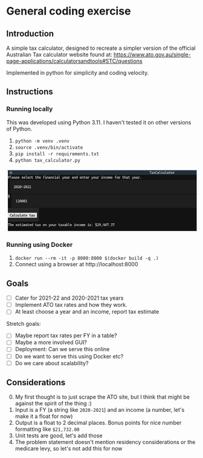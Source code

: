 # General coding exercise

## Introduction

A simple tax calculator, designed to recreate a simpler version
of the official Australian Tax calculator website found at:
https://www.ato.gov.au/single-page-applications/calculatorsandtools#STC/questions

Implemented in python for simplicity and coding velocity.

## Instructions

### Running locally

This was developed using Python 3.11. I haven't tested it on other versions of Python.

1. `python -m venv .venv`
2. `source .venv/bin/activate`
3. `pip install -r requirements.txt`
4. `python tax_calculator.py`

![The Tax Calculator interface](image.png)

### Running using Docker

1. `docker run --rm -it -p 8000:8000 $(docker build -q .)`
2. Connect using a browser at http://localhost:8000

## Goals

- [ ] Cater for 2021-22 and 2020-2021 tax years
- [ ] Implement ATO tax rates and how they work.
- [ ] At least choose a year and an income, report tax estimate

Stretch goals:

- [ ] Maybe report tax rates per FY in a table?
- [ ] Maybe a more involved GUI?
- [ ] Deployment: Can we serve this online
- [ ] Do we want to serve this using Docker etc?
- [ ] Do we care about scalability?

## Considerations

0. My first thought is to just scrape the ATO site, but I think that might be
   against the spirit of the thing :)
1. Input is a FY (a string like `2020-2021`) and an income
   (a number, let's make it a float for now)
2. Output is a float to 2 decimal places. Bonus points for nice
   number formatting like `$21,732.00`
3. Unit tests are good, let's add those
4. The problem statement doesn't mention residency
   considerations or the medicare levy, so let's not add this
   for now
